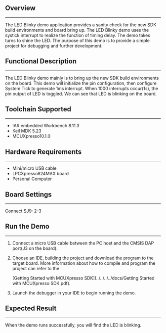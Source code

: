 ## Overview
-----------------------------------------------------------------------------------------
The LED Blinky demo application provides a sanity check for the new SDK build environments 
and board bring up. The LED Blinky demo uses the systick interrupt to realize the function 
of timing delay. The demo takes turns to shine the LED. The purpose of this demo is to 
provide a simple project for debugging and further development.

## Functional Description
-----------------------------------------------------------------------------------------
The LED Blinky demo mainly is to bring up the new SDK build environments on the board.
This demo will initialize the pin configuration, then configure System Tick to generate 
1ms interrupt. When 1000 interrupts occur(1s), the pin output of LED is toggled. We can 
see that LED is blinking on the board.

## Toolchain Supported
---------------------
- IAR embedded Workbench 8.11.3
- Keil MDK 5.23
- MCUXpresso10.1.0

## Hardware Requirements
------------------------
- Mini/micro USB cable
- LPCXpresso824MAX board
- Personal Computer

## Board Settings
------------------------
Connect SJ9: 2-3

## Run the Demo
------------------------
1. Connect a micro USB cable between the PC host and the CMSIS DAP port(J3 on the board).

2. Choose an IDE, building the project and download the program to the target board.
   More information about how to compile and program the project can refer to the 

   [Getting Started with MCUXpresso SDK](../../../../docs/Getting Started with MCUXpresso SDK.pdf).

3. Launch the debugger in your IDE to begin running the demo.

## Expected Result
------------------------
When the demo runs successfully, you will find the LED is blinking.

